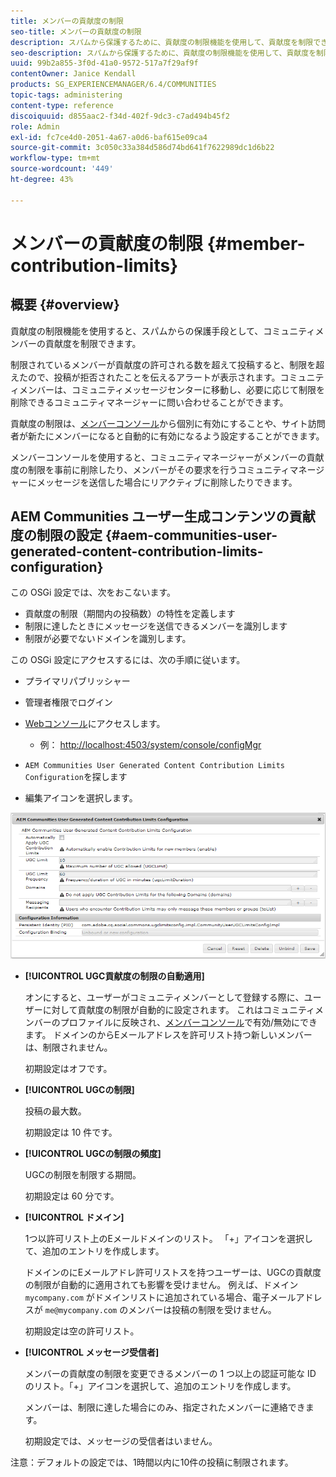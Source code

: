 ```yaml
---
title: メンバーの貢献度の制限
seo-title: メンバーの貢献度の制限
description: スパムから保護するために、貢献度の制限機能を使用して、貢献度を制限できます
seo-description: スパムから保護するために、貢献度の制限機能を使用して、貢献度を制限できます
uuid: 99b2a855-3f0d-41a0-9572-517a7f29af9f
contentOwner: Janice Kendall
products: SG_EXPERIENCEMANAGER/6.4/COMMUNITIES
topic-tags: administering
content-type: reference
discoiquuid: d855aac2-f34d-402f-9dc3-c7ad494b45f2
role: Admin
exl-id: fc7ce4d0-2051-4a67-a0d6-baf615e09ca4
source-git-commit: 3c050c33a384d586d74bd641f7622989dc1d6b22
workflow-type: tm+mt
source-wordcount: '449'
ht-degree: 43%

---
```


# メンバーの貢献度の制限 {#member-contribution-limits}

## 概要 {#overview}

貢献度の制限機能を使用すると、スパムからの保護手段として、コミュニティメンバーの貢献度を制限できます。

制限されているメンバーが貢献度の許可される数を超えて投稿すると、制限を超えたので、投稿が拒否されたことを伝えるアラートが表示されます。コミュニティメンバーは、コミュニティメッセージセンターに移動し、必要に応じて制限を削除できるコミュニティマネージャーに問い合わせることができます。

貢献度の制限は、[メンバーコンソール](members.md)から個別に有効にすることや、サイト訪問者が新たにメンバーになると自動的に有効になるよう設定することができます。

メンバーコンソールを使用すると、コミュニティマネージャーがメンバーの貢献度の制限を事前に削除したり、メンバーがその要求を行うコミュニティマネージャーにメッセージを送信した場合にリアクティブに削除したりできます。

## AEM Communities ユーザー生成コンテンツの貢献度の制限の設定 {#aem-communities-user-generated-content-contribution-limits-configuration}

この OSGi 設定では、次をおこないます。

* 貢献度の制限（期間内の投稿数）の特性を定義します
* 制限に達したときにメッセージを送信できるメンバーを識別します
* 制限が必要でないドメインを識別します。

この OSGi 設定にアクセスするには、次の手順に従います。

* プライマリパブリッシャー
* 管理者権限でログイン
* [Webコンソール](../../help/sites-deploying/configuring-osgi.md)にアクセスします。

   * 例： [http://localhost:4503/system/console/configMgr](http://localhost:4503/system/console/configMgr)

* `AEM Communities User Generated Content Contribution Limits Configuration`を探します
* 編集アイコンを選択します。

![chlimage_1-127](assets/chlimage_1-127.png)

* **[!UICONTROL UGC貢献度の制限の自動適用]**

   オンにすると、ユーザーがコミュニティメンバーとして登録する際に、ユーザーに対して貢献度の制限が自動的に設定されます。 これはコミュニティメンバーのプロファイルに反映され、[メンバーコンソール](members.md)で有効/無効にできます。 ドメインのからEメールアドレスを許可リスト持つ新しいメンバーは、制限されません。

   初期設定はオフです。

* **[!UICONTROL UGCの制限]**

   投稿の最大数。

   初期設定は 10 件です。

* **[!UICONTROL UGCの制限の頻度]**

   UGCの制限を制限する期間。

   初期設定は 60 分です。

* **[!UICONTROL ドメイン]**

   1つ以許可リスト上のEメールドメインのリスト。 「+」アイコンを選択して、追加のエントリを作成します。

   ドメインのにEメールアドレ許可リストスを持つユーザーは、UGCの貢献度の制限が自動的に適用されても影響を受けません。 例えば、ドメイン `mycompany.com` がドメインリストに追加されている場合、電子メールアドレスが `me@mycompany.com` のメンバーは投稿の制限を受けません。

   初期設定は空の許可リスト。

* **[!UICONTROL メッセージ受信者]**

   メンバーの貢献度の制限を変更できるメンバーの 1 つ以上の認証可能な ID のリスト。「+」アイコンを選択して、追加のエントリを作成します。

   メンバーは、制限に達した場合にのみ、指定されたメンバーに連絡できます。

   初期設定では、メッセージの受信者はいません。

注意：デフォルトの設定では、1時間以内に10件の投稿に制限されます。
